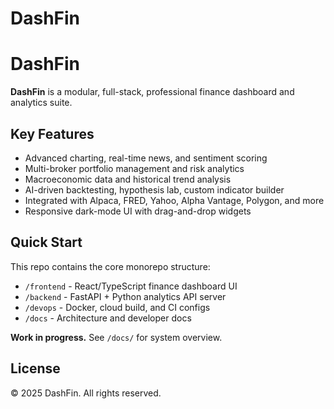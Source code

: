 # DashFin
# DashFin

**DashFin** is a modular, full-stack, professional finance dashboard and analytics suite.

## Key Features
- Advanced charting, real-time news, and sentiment scoring
- Multi-broker portfolio management and risk analytics
- Macroeconomic data and historical trend analysis
- AI-driven backtesting, hypothesis lab, custom indicator builder
- Integrated with Alpaca, FRED, Yahoo, Alpha Vantage, Polygon, and more
- Responsive dark-mode UI with drag-and-drop widgets

## Quick Start

This repo contains the core monorepo structure:
- `/frontend` - React/TypeScript finance dashboard UI
- `/backend` - FastAPI + Python analytics API server
- `/devops` - Docker, cloud build, and CI configs
- `/docs` - Architecture and developer docs

**Work in progress.** See `/docs/` for system overview.

## License

© 2025 DashFin. All rights reserved.
